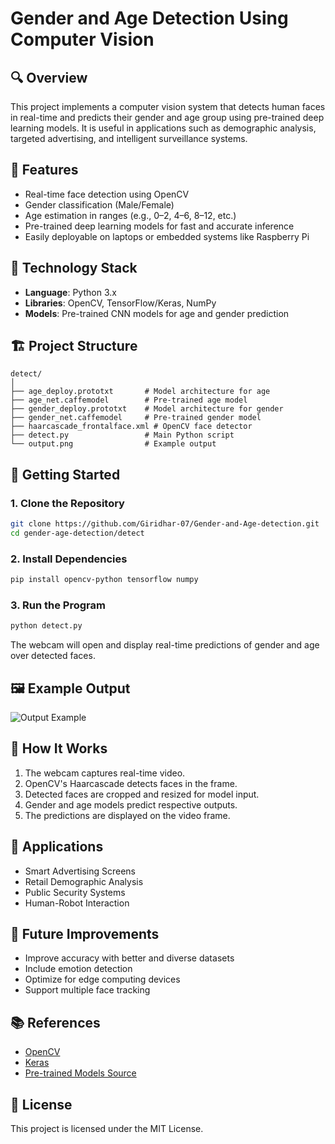 
# Gender and Age Detection Using Computer Vision

## 🔍 Overview

This project implements a computer vision system that detects human faces in real-time and predicts their gender and age group using pre-trained deep learning models. It is useful in applications such as demographic analysis, targeted advertising, and intelligent surveillance systems.

## 📌 Features

- Real-time face detection using OpenCV
- Gender classification (Male/Female)
- Age estimation in ranges (e.g., 0–2, 4–6, 8–12, etc.)
- Pre-trained deep learning models for fast and accurate inference
- Easily deployable on laptops or embedded systems like Raspberry Pi

## 🧠 Technology Stack

- **Language**: Python 3.x  
- **Libraries**: OpenCV, TensorFlow/Keras, NumPy  
- **Models**: Pre-trained CNN models for age and gender prediction

## 🏗️ Project Structure

```
detect/
│
├── age_deploy.prototxt       # Model architecture for age
├── age_net.caffemodel        # Pre-trained age model
├── gender_deploy.prototxt    # Model architecture for gender
├── gender_net.caffemodel     # Pre-trained gender model
├── haarcascade_frontalface.xml # OpenCV face detector
├── detect.py                 # Main Python script
└── output.png                # Example output
```

## 🚀 Getting Started

### 1. Clone the Repository

```bash
git clone https://github.com/Giridhar-07/Gender-and-Age-detection.git
cd gender-age-detection/detect
```

### 2. Install Dependencies

```bash
pip install opencv-python tensorflow numpy
```

### 3. Run the Program

```bash
python detect.py
```

The webcam will open and display real-time predictions of gender and age over detected faces.

## 🖼️ Example Output

![Output Example](output.png)

## 🧪 How It Works

1. The webcam captures real-time video.
2. OpenCV's Haarcascade detects faces in the frame.
3. Detected faces are cropped and resized for model input.
4. Gender and age models predict respective outputs.
5. The predictions are displayed on the video frame.

## 🎯 Applications

- Smart Advertising Screens
- Retail Demographic Analysis
- Public Security Systems
- Human-Robot Interaction

## 🔮 Future Improvements

- Improve accuracy with better and diverse datasets
- Include emotion detection
- Optimize for edge computing devices
- Support multiple face tracking

## 📚 References

- [OpenCV](https://opencv.org/)
- [Keras](https://keras.io/)
- [Pre-trained Models Source](https://github.com/yu4u/age-gender-estimation)

## 📝 License

This project is licensed under the MIT License.

